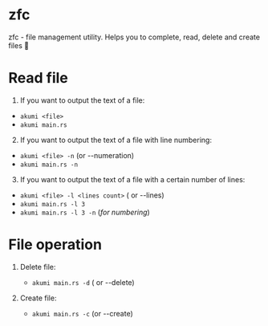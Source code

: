 # zfc
zfc - file management utility. Helps you to complete, read, delete and create files 🌺

# Read file
1. If you want to output the text of a file:
  - `akumi <file>`
  - `akumi main.rs`

2. If you want to output the text of a file with line numbering:
  - `akumi <file> -n` (or --numeration)
  - `akumi main.rs -n`

3. If you want to output the text of a file with a certain number of lines:
  - `akumi <file> -l <lines count>` ( or --lines)
  - `akumi main.rs -l 3`
  - `akumi main.rs -l 3 -n` (*for numbering*)

# File operation
1. Delete file:
   - `akumi main.rs -d` ( or --delete)

2. Create file:
   - `akumi main.rs -c` (or --create)
